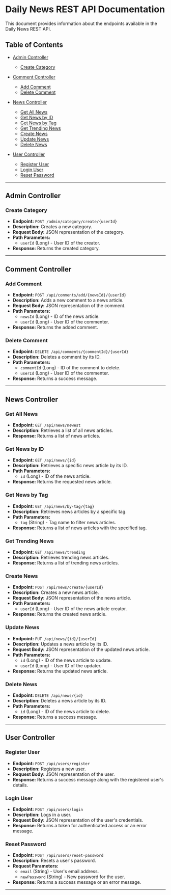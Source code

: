 # Daily News REST API Documentation

This document provides information about the endpoints available in the Daily News REST API.

## Table of Contents

- [Admin Controller](#admin-controller)
  - [Create Category](#create-category)

- [Comment Controller](#comment-controller)
  - [Add Comment](#add-comment)
  - [Delete Comment](#delete-comment)

- [News Controller](#news-controller)
  - [Get All News](#get-all-news)
  - [Get News by ID](#get-news-by-id)
  - [Get News by Tag](#get-news-by-tag)
  - [Get Trending News](#get-trending-news)
  - [Create News](#create-news)
  - [Update News](#update-news)
  - [Delete News](#delete-news)

- [User Controller](#user-controller)
  - [Register User](#register-user)
  - [Login User](#login-user)
  - [Reset Password](#reset-password)

---

## Admin Controller

### Create Category

- **Endpoint:** `POST /admin/category/create/{userId}`
- **Description:** Creates a new category.
- **Request Body:** JSON representation of the category.
- **Path Parameters:**
  - `userId` (Long) - User ID of the creator.
- **Response:** Returns the created category.

---

## Comment Controller

### Add Comment

- **Endpoint:** `POST /api/comments/add/{newsId}/{userId}`
- **Description:** Adds a new comment to a news article.
- **Request Body:** JSON representation of the comment.
- **Path Parameters:**
  - `newsId` (Long) - ID of the news article.
  - `userId` (Long) - User ID of the commenter.
- **Response:** Returns the added comment.

### Delete Comment

- **Endpoint:** `DELETE /api/comments/{commentId}/{userId}`
- **Description:** Deletes a comment by its ID.
- **Path Parameters:**
  - `commentId` (Long) - ID of the comment to delete.
  - `userId` (Long) - User ID of the commenter.
- **Response:** Returns a success message.

---

## News Controller

### Get All News

- **Endpoint:** `GET /api/news/newest`
- **Description:** Retrieves a list of all news articles.
- **Response:** Returns a list of news articles.

### Get News by ID

- **Endpoint:** `GET /api/news/{id}`
- **Description:** Retrieves a specific news article by its ID.
- **Path Parameters:**
  - `id` (Long) - ID of the news article.
- **Response:** Returns the requested news article.

### Get News by Tag

- **Endpoint:** `GET /api/news/by-tag/{tag}`
- **Description:** Retrieves news articles by a specific tag.
- **Path Parameters:**
  - `tag` (String) - Tag name to filter news articles.
- **Response:** Returns a list of news articles with the specified tag.

### Get Trending News

- **Endpoint:** `GET /api/news/trending`
- **Description:** Retrieves trending news articles.
- **Response:** Returns a list of trending news articles.

### Create News

- **Endpoint:** `POST /api/news/create/{userId}`
- **Description:** Creates a new news article.
- **Request Body:** JSON representation of the news article.
- **Path Parameters:**
  - `userId` (Long) - User ID of the news article creator.
- **Response:** Returns the created news article.

### Update News

- **Endpoint:** `PUT /api/news/{id}/{userId}`
- **Description:** Updates a news article by its ID.
- **Request Body:** JSON representation of the updated news article.
- **Path Parameters:**
  - `id` (Long) - ID of the news article to update.
  - `userId` (Long) - User ID of the updater.
- **Response:** Returns the updated news article.

### Delete News

- **Endpoint:** `DELETE /api/news/{id}`
- **Description:** Deletes a news article by its ID.
- **Path Parameters:**
  - `id` (Long) - ID of the news article to delete.
- **Response:** Returns a success message.

---

## User Controller

### Register User

- **Endpoint:** `POST /api/users/register`
- **Description:** Registers a new user.
- **Request Body:** JSON representation of the user.
- **Response:** Returns a success message along with the registered user's details.

### Login User

- **Endpoint:** `POST /api/users/login`
- **Description:** Logs in a user.
- **Request Body:** JSON representation of the user's credentials.
- **Response:** Returns a token for authenticated access or an error message.

### Reset Password

- **Endpoint:** `POST /api/users/reset-password`
- **Description:** Resets a user's password.
- **Request Parameters:**
  - `email` (String) - User's email address.
  - `newPassword` (String) - New password for the user.
- **Response:** Returns a success message or an error message.

---